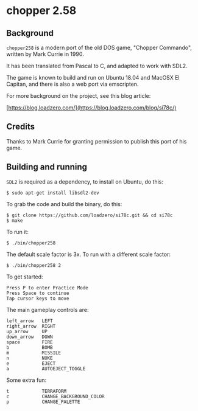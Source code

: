 # chopper 2.58

## Background

`chopper258` is a modern port of the old DOS game, "Chopper Commando", written by Mark Currie in 1990.

It has been translated from Pascal to C, and adapted to work with SDL2.

The game is known to build and run on Ubuntu 18.04 and MacOSX El Capitan, and there is also
a web port via emscripten.

For more background on the project, see this blog article:

[https://blog.loadzero.com/](https://blog.loadzero.com/blog/si78c/)

## Credits

Thanks to Mark Currie for granting permission to publish this port of his game.

## Building and running

`SDL2` is required as a dependency, to install on Ubuntu, do this:

    $ sudo apt-get install libsdl2-dev

To grab the code and build the binary, do this:

    $ git clone https://github.com/loadzero/si78c.git && cd si78c
    $ make

To run it:

    $ ./bin/chopper258 

The default scale factor is 3x. To run with a different scale factor:

    $ ./bin/chopper258 2

To get started:

    Press P to enter Practice Mode
    Press Space to continue
    Tap cursor keys to move

The main gameplay controls are:

    left_arrow   LEFT
    right_arrow  RIGHT
    up_arrow     UP
    down_arrow   DOWN
    space        FIRE
    b            BOMB
    m            MISSILE
    n            NUKE
    e            EJECT
    a            AUTOEJECT_TOGGLE

Some extra fun:

    t            TERRAFORM
    c            CHANGE_BACKGROUND_COLOR
    p            CHANGE_PALETTE

